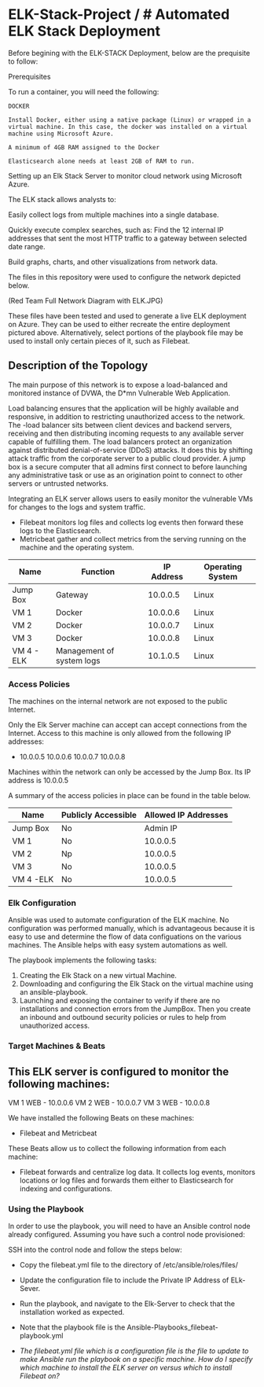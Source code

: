 # ELK-Stack-Project / # Automated ELK Stack Deployment

Before begining with the ELK-STACK Deployment, below are the prequisite to follow:

Prerequisites

To run a container, you will need the following:

    DOCKER

    Install Docker, either using a native package (Linux) or wrapped in a virtual machine. In this case, the docker was installed on a virtual machine using Microsoft Azure.

    A minimum of 4GB RAM assigned to the Docker

    Elasticsearch alone needs at least 2GB of RAM to run.


Setting up an Elk Stack Server to monitor cloud network using Microsoft Azure.

The ELK stack allows analysts to:

Easily collect logs from multiple machines into a single database.

Quickly execute complex searches, such as: Find the 12 internal IP addresses that sent the most HTTP traffic to a gateway between selected date range.

Build graphs, charts, and other visualizations from network data.


The files in this repository were used to configure the network depicted below.

(Red Team Full Network Diagram with ELK.JPG)

These files have been tested and used to generate a live ELK deployment on Azure. They can be used to either recreate the entire deployment pictured above. Alternatively, select portions of the playbook file may be used to install only certain pieces of it, such as Filebeat.

##  Description of the Topology

The main purpose of this network is to expose a load-balanced and monitored instance of DVWA, the D*mn Vulnerable Web Application.

Load balancing ensures that the application will be highly available and responsive, in addition to restricting unauthorized access to the network.
The -load balancer sits between client devices and backend servers, receiving and then distributing incoming requests to any available server capable of fulfilling them.
The load balancers protect an organization against distributed denial-of-service (DDoS) attacks. It does this by shifting attack traffic from the corporate server to a public cloud provider. A jump box is a secure computer that all admins first connect to before launching any administrative task or use as an origination point to connect to other servers or untrusted networks.

Integrating an ELK server allows users to easily monitor the vulnerable VMs for changes to the logs and system traffic.
- Filebeat monitors log files and collects log events then forward these logs to the Elasticsearch.
- Metricbeat gather and collect metrics from the serving running on the machine and the operating system.


| Name          | Function                   | IP Address | Operating System |
|---------------|--------------------------- |------------|------------------|
| Jump Box      | Gateway                    | 10.0.0.5   | Linux            |
| VM 1          | Docker                     | 10.0.0.6   | Linux            |
| VM 2          | Docker                     | 10.0.0.7   | Linux            |
| VM 3          | Docker                     | 10.0.0.8   | Linux            |
| VM 4 - ELK    |Management of system logs   | 10.1.0.5   | Linux            |


### Access Policies

The machines on the internal network are not exposed to the public Internet. 

Only the Elk Server machine can accept  can accept connections from the Internet. Access to this machine is only allowed from the following IP addresses:
- 10.0.0.5
  10.0.0.6
  10.0.0.7
  10.0.0.8

Machines within the network can only be accessed by the Jump Box. Its IP address is 10.0.0.5


A summary of the access policies in place can be found in the table below.

| Name     | Publicly Accessible | Allowed IP Addresses |
|----------|---------------------|----------------------|
| Jump Box | No                  | Admin IP             |
| VM 1     | No                  | 10.0.0.5             |
| VM 2     | Np                  | 10.0.0.5             |
| VM 3     | No                  | 10.0.0.5             |
| VM 4 -ELK| No                  | 10.0.0.5             |

### Elk Configuration

Ansible was used to automate configuration of the ELK machine. No configuration was performed manually, which is advantageous because it is easy to use and determine the flow of data configuations on the various machines. The Ansible helps with easy system automations as well.


The playbook implements the following tasks: 

1. Creating the Elk Stack on a new virtual Machine.
2. Downloading and configuring the Elk Stack on the virtual machine using an ansible-playbook.
3. Launching and exposing the container to verify if there are no installations and connection errors from the JumpBox. Then you create an inbound and outbound security policies or rules to help from unauthorized access.


### Target Machines & Beats
This ELK server is configured to monitor the following machines:
-  
   VM 1 WEB - 10.0.0.6
   VM 2 WEB - 10.0.0.7
   VM 3 WEB - 10.0.0.8

We have installed the following Beats on these machines:
- Filebeat and Metricbeat

These Beats allow us to collect the following information from each machine:
- Filebeat forwards and centralize log data. It collects log events, monitors locations or log files and forwards them either to Elasticsearch for indexing and configurations.

### Using the Playbook
In order to use the playbook, you will need to have an Ansible control node already configured. Assuming you have such a control node provisioned: 

SSH into the control node and follow the steps below:
- Copy the filebeat.yml file to the directory of /etc/ansible/roles/files/
- Update the configuration file to include the Private IP Address of ELk-Sever.
- Run the playbook, and navigate to the Elk-Server to check that the installation worked as expected.


- Note that the playbook file is the Ansible-Playbooks_filebeat-playbook.yml

- _The filebeat.yml file which is a configuration file is the file to update to make Ansible run the playbook on a specific machine. How do I specify which machine to install the ELK server on versus which to install Filebeat on?_


